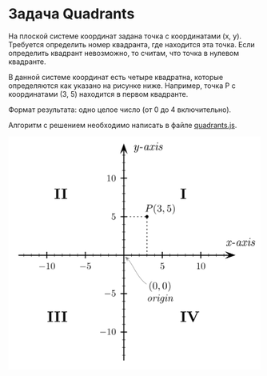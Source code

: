 # Задача Quadrants

На плоской системе координат задана точка с координатами (x, y). Требуется определить номер квадранта, где находится эта
точка. Если определить квадрант невозможно, то считам, что точка в нулевом квадранте.

В данной системе координат есть четыре квадратна, которые определяются как указано на рисунке ниже. Например, точка P с
координатами (3, 5) находится в первом квадранте.

Формат результата: одно целое число (от 0 до 4 включительно).

Алгоритм с решением необходимо написать в файле [quadrants.js](quadrants.js).

![img](img/quadrants.svg)
